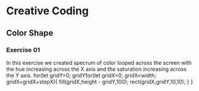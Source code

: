 # Creative Coding
<h2>Color Shape</h2>
<h3>Exercise 01</h3>
In this exercise we created specrum of color looped across the screen with the hue increasing across the X axis and the saturation increasing across the Y axis. 
    for(let gridY=0; gridY<height; gridY=gridY+stepY){

  for(let gridX=0; gridX<width; gridX=gridX+stepX){
    fill(gridX,height - gridY,100);
    rect(gridX,gridY,10,10);
  }
}
